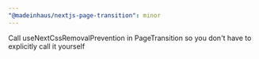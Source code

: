 ```yaml
---
"@madeinhaus/nextjs-page-transition": minor
---
```


Call useNextCssRemovalPrevention in PageTransition so you don't have to explicitly call it yourself
